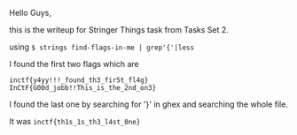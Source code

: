 Hello Guys,

this is the writeup for Stringer Things task from Tasks Set 2.

using ``` $ strings find-flags-in-me | grep'{'|less ```

I found the first two flags which are 

```
inctf{y4yy!!!_found_th3_fir5t_fl4g}
InCtF{G00d_jobb!!This_is_the_2nd_on3}
```

I found the last one by searching for '}' in ghex and searching the whole file.

It was ``` inctf{th1s_1s_th3_l4st_0ne} ```
